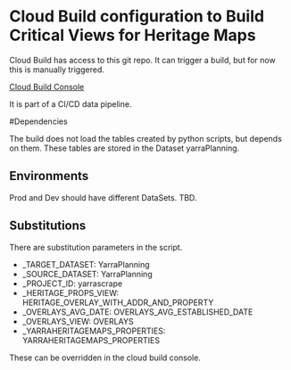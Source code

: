 # Cloud Build configuration to Build Critical Views for Heritage Maps

Cloud Build has access to this git repo.
It can trigger a build, but for now this is manually triggered.

[Cloud Build Console](https://console.cloud.google.com/cloud-build)

It is part of a CI/CD data pipeline.

#Dependencies

The build  does not load the tables created by  python scripts, but depends on them. These tables are stored in the Dataset yarraPlanning.


## Environments

Prod and Dev should have different DataSets. TBD.

## Substitutions

There are substitution parameters in the script.
- _TARGET_DATASET: YarraPlanning
- _SOURCE_DATASET: YarraPlanning
- _PROJECT_ID: yarrascrape
- _HERITAGE_PROPS_VIEW: HERITAGE_OVERLAY_WITH_ADDR_AND_PROPERTY
- _OVERLAYS_AVG_DATE: OVERLAYS_AVG_ESTABLISHED_DATE
- _OVERLAYS_VIEW: OVERLAYS
- _YARRAHERITAGEMAPS_PROPERTIES: YARRAHERITAGEMAPS_PROPERTIES

These can be overridden in the cloud build console.






